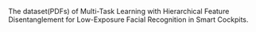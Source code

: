 The dataset(PDFs) of Multi-Task Learning with Hierarchical Feature Disentanglement for Low-Exposure Facial Recognition in Smart Cockpits.
